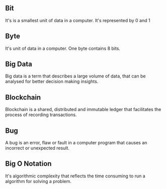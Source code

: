 ## Bit
It's is a smallest unit of data in a computer. It's represented by 0 and 1
## Byte
It's unit of data in a computer. One byte contains 8 bits.
## Big Data
Big data is a term that describes a large volume of data, that can be analysed for better decision making insights.
## Blockchain
Blockchain is a shared, distributed and immutable ledger that facilitates the process of recording transactions.
## Bug
A bug is an error, flaw or fault in a computer program that causes an incorrect or unexpected result.
## Big O Notation
It's algorithmic complexity that reflects the time consuming to run a algorithm for solving a problem. 